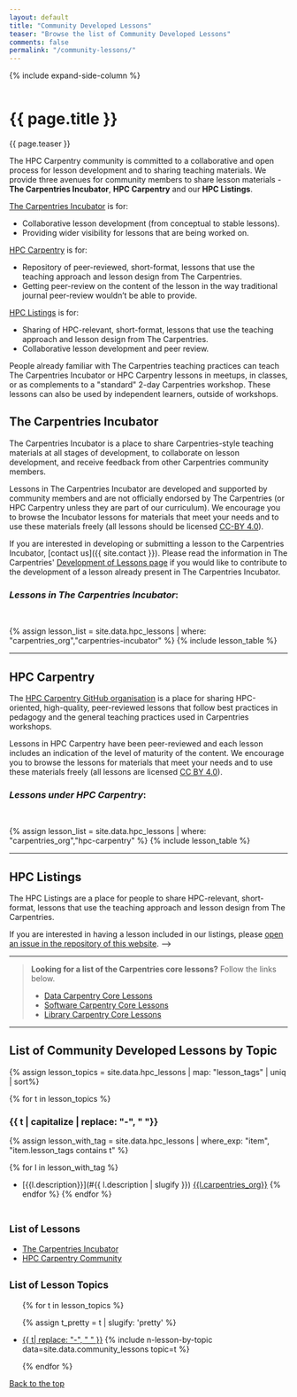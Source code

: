 ```yaml
---
layout: default
title: "Community Developed Lessons"
teaser: "Browse the list of Community Developed Lessons"
comments: false
permalink: "/community-lessons/"
---
```


{% include expand-side-column %}

<div class="row t30">
<div class="medium-8 column list-posts">

<div itemprop="name">
<h1>{{ page.title }}</h1>
</div>

<p class="teaser" itemprop="description">
{{ page.teaser }}
</p>


The HPC Carpentry community is committed to a collaborative and open process for
lesson development and to sharing teaching materials. We
provide three avenues for community members to share lesson
materials - **The Carpentries Incubator**, **HPC Carpentry** and our
**HPC Listings**.

[The Carpentries Incubator](#the-carpentries-incubator) is for:
* Collaborative lesson development (from conceptual to stable lessons).
* Providing wider visibility for lessons that are being worked on.

[HPC Carpentry](#hpc-carpentry) is for:
* Repository of peer-reviewed, short-format, lessons that use the teaching
  approach and lesson design from The Carpentries.
* Getting peer-review on the content of the lesson in the way traditional
  journal peer-review wouldn’t be able to provide.

[HPC Listings](#hpc-listings) is for:
* Sharing of HPC-relevant, short-format, lessons that use the teaching
  approach and lesson design from The Carpentries.
* Collaborative lesson development and peer review.

People already familiar with The Carpentries teaching practices can teach
The Carpentries Incubator or HPC Carpentry lessons in meetups, in classes,
or as complements to a "standard" 2-day Carpentries workshop.
These lessons can also be used by independent learners, outside of workshops.

## The Carpentries Incubator

The Carpentries Incubator is a place to share Carpentries-style teaching
materials at all stages of development, to collaborate on lesson development,
and receive feedback from other Carpentries community members.

Lessons in The Carpentries Incubator are developed and supported by community
members and are not officially endorsed by The Carpentries (or HPC Carpentry
unless they are part of our curriculum). We
encourage you to browse the Incubator lessons for materials that meet your
needs and to use these materials freely (all lessons should be licensed 
[CC-BY 4.0](https://creativecommons.org/licenses/by/4.0/)).

If you are interested in developing or submitting a lesson to the Carpentries
Incubator, [contact us]({{ site.contact }}).
Please read the information in The Carpentries' [Development of Lessons page](
https://carpentries.org/involved-lessons/) if you would like to contribute to
the development of a lesson already present in The Carpentries Incubator.

### _Lessons in The Carpentries Incubator_:

<br>

{% assign lesson_list = site.data.hpc_lessons | where: "carpentries_org","carpentries-incubator" %}
{% include lesson_table %}

<hr>

## HPC Carpentry

The [HPC Carpentry GitHub organisation](https://github.com/hpc-carpentry) is a
place for sharing HPC-oriented, high-quality, peer-reviewed lessons
that follow best practices in pedagogy and the general teaching practices used in
Carpentries workshops.

Lessons in HPC Carpentry have been peer-reviewed and each lesson includes
an indication of the level of maturity of the content.
We encourage you to browse the lessons for materials that meet your needs and
to use these materials freely (all lessons are
licensed [CC BY 4.0](https://creativecommons.org/licenses/by/4.0/)).

### _Lessons under HPC Carpentry_:

<br>

{% assign lesson_list = site.data.hpc_lessons | where: "carpentries_org","hpc-carpentry" %}
{% include lesson_table %}

<hr> 

## HPC Listings

The HPC Listings are a place for people to share HPC-relevant,
short-format, lessons that use the teaching approach and lesson design
from The Carpentries.

If you are interested in having a lesson included in our listings, please
[open an issue in the repository of this website](https://github.com/hpc-carpentry/hpc-carpentry.github.io/issues).
-->

<!--
### _Lessons in the HPC Listings_:

{% assign lesson_list = site.data.hpc_lessons | where: "hpc_carpentry_org","FZJ-JSC" %}
{% include lesson_table %}
-->

<hr>

> **Looking for a list of the Carpentries core lessons?** Follow the links below.
> * [Data Carpentry Core Lessons](https://datacarpentry.org/lessons/)
> * [Software Carpentry Core Lessons](https://software-carpentry.org/lessons/index.html)
> * [Library Carpentry Core Lessons](https://librarycarpentry.org/lessons/)

<hr>

## List of Community Developed Lessons by Topic

{% assign lesson_topics = site.data.hpc_lessons | map: "lesson_tags" | uniq | sort%}

{% for t in lesson_topics %}

### {{ t | capitalize | replace: "-", " "}}

{% assign lesson_with_tag = site.data.hpc_lessons | where_exp: "item", "item.lesson_tags contains t" %}

{% for l in lesson_with_tag %}
- [{{l.description}}](#{{ l.description | slugify }}) <a href="#lessons-in-the-{{l.carpentries_org}}"><span class="{{ l.carpentries_org }} radius label">{{l.carpentries_org}}</span></a>
{% endfor %}
{% endfor %}

</div>

<div class="medium-4 column list-tags">

<h2><small>List of Lessons</small></h2>

* <a href="#lessons-in-the-carpentries-incubator">The Carpentries Incubator</a>
* <a href="#lessons-in-the-hpc-carpentry-lab">HPC Carpentry Community</a>

<h2><small>List of Lesson Topics</small></h2>
<ul>

{% for t in lesson_topics %}

{% assign t_pretty = t | slugify: 'pretty' %}
<li><a href="#{{t_pretty}}">{{ t| replace: "-", " " }}</a> {% include n-lesson-by-topic data=site.data.community_lessons topic=t %}</li>

{% endfor %}

</ul>

<div style="position: sticky; top: 4rem;">
  <a href="#top-of-page"><i class="fas fa-chevron-up"></i> Back to the top</a>
</div>

</div>
</div>
